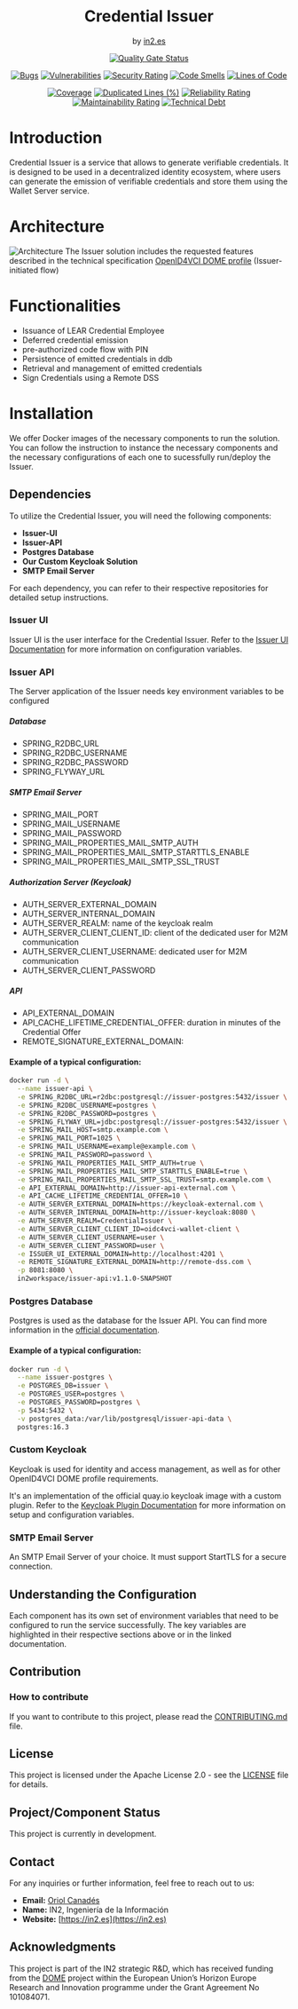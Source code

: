 <div align="center">

<h1>Credential Issuer</h1>
<span>by </span><a href="https://in2.es">in2.es</a>
<p><p>

[![Quality Gate Status](https://sonarcloud.io/api/project_badges/measure?project=in2workspace_credential-issuer&metric=alert_status)](https://sonarcloud.io/dashboard?id=in2workspace_credential-issuer)

[![Bugs](https://sonarcloud.io/api/project_badges/measure?project=in2workspace_credential-issuer&metric=bugs)](https://sonarcloud.io/summary/new_code?in2workspace_credential-issuer)
[![Vulnerabilities](https://sonarcloud.io/api/project_badges/measure?project=in2workspace_credential-issuer&metric=vulnerabilities)](https://sonarcloud.io/dashboard?id=in2workspace_credential-issuer)
[![Security Rating](https://sonarcloud.io/api/project_badges/measure?project=in2workspace_credential-issuer&metric=security_rating)](https://sonarcloud.io/dashboard?id=in2workspace_credential-issuer)
[![Code Smells](https://sonarcloud.io/api/project_badges/measure?project=in2workspace_credential-issuer&metric=code_smells)](https://sonarcloud.io/summary/new_code?id=in2workspace_credential-issuer)
[![Lines of Code](https://sonarcloud.io/api/project_badges/measure?project=in2workspace_credential-issuer&metric=ncloc)](https://sonarcloud.io/dashboard?id=in2workspace_credential-issuer)

[![Coverage](https://sonarcloud.io/api/project_badges/measure?project=in2workspace_credential-issuer&metric=coverage)](https://sonarcloud.io/summary/new_code?id=in2workspace_credential-issuer)
[![Duplicated Lines (%)](https://sonarcloud.io/api/project_badges/measure?project=in2workspace_credential-issuer&metric=duplicated_lines_density)](https://sonarcloud.io/summary/new_code?id=in2workspace_credential-issuer)
[![Reliability Rating](https://sonarcloud.io/api/project_badges/measure?project=in2workspace_credential-issuer&metric=reliability_rating)](https://sonarcloud.io/dashboard?id=in2workspace_credential-issuer)
[![Maintainability Rating](https://sonarcloud.io/api/project_badges/measure?project=in2workspace_credential-issuer&metric=sqale_rating)](https://sonarcloud.io/dashboard?id=in2workspace_credential-issuer)
[![Technical Debt](https://sonarcloud.io/api/project_badges/measure?project=in2workspace_credential-issuer&metric=sqale_index)](https://sonarcloud.io/summary/new_code?id=in2workspace_credential-issuer)

</div>

# Introduction
Credential Issuer is a service that allows to generate verifiable credentials. It is designed to be used in a decentralized identity ecosystem, where users can generate the emission of verifiable credentials and store them using the Wallet Server service.

# Architecture
![Architecture](docs/images/issuer-architecture.png)
The Issuer solution includes the requested features described in the technical specification [OpenID4VCI DOME profile](https://dome-marketplace.github.io/OpenID4VCI-DOMEprofile/openid-4-verifiable-credential-issuance-wg-draft.html) (Issuer-initiated flow)

# Functionalities
- Issuance of LEAR Credential Employee
- Deferred credential emission
- pre-authorized code flow with PIN
- Persistence of emitted credentials in ddb
- Retrieval and management of emitted credentials
- Sign Credentials using a Remote DSS
# Installation

We offer Docker images of the necessary components to run the solution.
You can follow the instruction to instance the necessary components and the necessary configurations of each one to sucessfully run/deploy the Issuer.

## Dependencies
To utilize the Credential Issuer, you will need the following components:

- **Issuer-UI**
- **Issuer-API**
- **Postgres Database**
- **Our Custom Keycloak Solution**
- **SMTP Email Server**

For each dependency, you can refer to their respective repositories for detailed setup instructions.

### Issuer UI
Issuer UI is the user interface for the Credential Issuer.
Refer to the [Issuer UI Documentation](https://github.com/in2workspace/issuer-ui) for more information on configuration variables.

### Issuer API
The Server application of the Issuer needs key environment variables to be configured
##### Database
- SPRING_R2DBC_URL
- SPRING_R2DBC_USERNAME
- SPRING_R2DBC_PASSWORD
- SPRING_FLYWAY_URL
##### SMTP Email Server
- SPRING_MAIL_PORT
- SPRING_MAIL_USERNAME
- SPRING_MAIL_PASSWORD
- SPRING_MAIL_PROPERTIES_MAIL_SMTP_AUTH
- SPRING_MAIL_PROPERTIES_MAIL_SMTP_STARTTLS_ENABLE
- SPRING_MAIL_PROPERTIES_MAIL_SMTP_SSL_TRUST
##### Authorization Server (Keycloak)
- AUTH_SERVER_EXTERNAL_DOMAIN
- AUTH_SERVER_INTERNAL_DOMAIN
- AUTH_SERVER_REALM: name of the keycloak realm
- AUTH_SERVER_CLIENT_CLIENT_ID: client of the dedicated user for M2M communication
- AUTH_SERVER_CLIENT_USERNAME: dedicated user for M2M communication
- AUTH_SERVER_CLIENT_PASSWORD
##### API
- API_EXTERNAL_DOMAIN
- API_CACHE_LIFETIME_CREDENTIAL_OFFER: duration in minutes of the Credential Offer
- REMOTE_SIGNATURE_EXTERNAL_DOMAIN: 
#### Example of a typical configuration:
```bash
docker run -d \
  --name issuer-api \
  -e SPRING_R2DBC_URL=r2dbc:postgresql://issuer-postgres:5432/issuer \
  -e SPRING_R2DBC_USERNAME=postgres \
  -e SPRING_R2DBC_PASSWORD=postgres \
  -e SPRING_FLYWAY_URL=jdbc:postgresql://issuer-postgres:5432/issuer \
  -e SPRING_MAIL_HOST=smtp.example.com \
  -e SPRING_MAIL_PORT=1025 \
  -e SPRING_MAIL_USERNAME=example@example.com \
  -e SPRING_MAIL_PASSWORD=password \
  -e SPRING_MAIL_PROPERTIES_MAIL_SMTP_AUTH=true \
  -e SPRING_MAIL_PROPERTIES_MAIL_SMTP_STARTTLS_ENABLE=true \
  -e SPRING_MAIL_PROPERTIES_MAIL_SMTP_SSL_TRUST=smtp.example.com \
  -e API_EXTERNAL_DOMAIN=http://issuer-api-external.com \
  -e API_CACHE_LIFETIME_CREDENTIAL_OFFER=10 \
  -e AUTH_SERVER_EXTERNAL_DOMAIN=https://keycloak-external.com \
  -e AUTH_SERVER_INTERNAL_DOMAIN=http://issuer-keycloak:8080 \
  -e AUTH_SERVER_REALM=CredentialIssuer \
  -e AUTH_SERVER_CLIENT_CLIENT_ID=oidc4vci-wallet-client \
  -e AUTH_SERVER_CLIENT_USERNAME=user \
  -e AUTH_SERVER_CLIENT_PASSWORD=user \
  -e ISSUER_UI_EXTERNAL_DOMAIN=http://localhost:4201 \
  -e REMOTE_SIGNATURE_EXTERNAL_DOMAIN=http://remote-dss.com \
  -p 8081:8080 \
  in2workspace/issuer-api:v1.1.0-SNAPSHOT
```

### Postgres Database
Postgres is used as the database for the Issuer API.
You can find more information in the [official documentation](https://www.postgresql.org/docs/).
#### Example of a typical configuration:
```bash
docker run -d \
  --name issuer-postgres \
  -e POSTGRES_DB=issuer \
  -e POSTGRES_USER=postgres \
  -e POSTGRES_PASSWORD=postgres \
  -p 5434:5432 \
  -v postgres_data:/var/lib/postgresql/issuer-api-data \
  postgres:16.3
```

### Custom Keycloak
Keycloak is used for identity and access management, as well as for other OpenID4VCI DOME profile requirements.

It's an implementation of the official quay.io keycloak image with a custom plugin.
Refer to the [Keycloak Plugin Documentation](https://github.com/in2workspace/issuer-keycloak-plugin) for more information on setup and configuration variables.

### SMTP Email Server
An SMTP Email Server of your choice. It must support StartTLS for a secure connection.

## Understanding the Configuration
Each component has its own set of environment variables that need to be configured to run the service successfully. The key variables are highlighted in their respective sections above or in the linked documentation.

## Contribution

### How to contribute
If you want to contribute to this project, please read the [CONTRIBUTING.md](CONTRIBUTING.md) file.

## License
This project is licensed under the Apache License 2.0 - see the [LICENSE](LICENSE) file for details.

## Project/Component Status
This project is currently in development.

## Contact
For any inquiries or further information, feel free to reach out to us:

- **Email:** [Oriol Canadés](mailto:oriol.canades@in2.es)
- **Name:** IN2, Ingeniería de la Información
- **Website:** [https://in2.es](https://in2.es)

## Acknowledgments
This project is part of the IN2 strategic R&D, which has received funding from the [DOME](https://dome-marketplace.eu/) project within the European Union’s Horizon Europe Research and Innovation programme under the Grant Agreement No 101084071.

